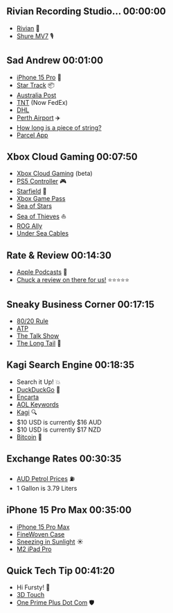 ## Rivian Recording Studio… 00:00:00
* [Rivian](https://rivian.com) 🚙
* [Shure MV7](https://www.shure.com/en-US/products/microphones/mv7?variant=MV7-K) 🎙️
⠀
## Sad Andrew 00:01:00
* [iPhone 15 Pro](https://www.apple.com/newsroom/2023/09/apple-unveils-iphone-15-pro-and-iphone-15-pro-max/) 📱
* [Star Track](https://startrack.com.au) 📦
* [Australia Post](https://auspost.com.au)
* [TNT](https://www.tnt.com/express/en_us/site/home.html) (Now FedEx)
* [DHL](https://www.dhl.com/)
* [Perth Airport](https://www.perthairport.com.au) ✈️
* [How long is a piece of string?](https://en.wiktionary.org/wiki/how_long_is_a_piece_of_string)
* [Parcel App](https://parcelapp.net) 
⠀
## Xbox Cloud Gaming 00:07:50
* [Xbox Cloud Gaming](https://www.xbox.com/en-US/cloud-gaming) (beta)
* [PS5 Controller](https://www.playstation.com/en-us/accessories/dualsense-wireless-controller/) 🎮
* [Starfield](https://bethesda.net/en/game/starfield) 🌠
* [Xbox Game Pass](https://www.xbox.com/en-US/xbox-game-pass)
* [Sea of Stars](https://store.steampowered.com/app/1244090/Sea_of_Stars/) 
* [Sea of Thieves](https://en.wikipedia.org/wiki/Sea_of_Thieves) ⛵
* [ROG Ally](https://rog.asus.com/gaming-handhelds/rog-ally/rog-ally-2023/)
* [Under Sea Cables](https://en.wikipedia.org/wiki/Submarine_communications_cable)
⠀
## Rate & Review 00:14:30
* [Apple Podcasts](https://www.apple.com/apple-podcasts/) 💜
* [Chuck a review on there for us!](https://podcasts.apple.com/us/podcast/hemispheric-views/id1528461547) ⭐⭐⭐⭐⭐
⠀
## Sneaky Business Corner 00:17:15
* [80/20 Rule](https://www.investopedia.com/terms/1/80-20-rule.asp)
* [ATP](https://atp.fm)
* [The Talk Show](https://apple.co/thetalkshow)
* [The Long Tail](https://en.wikipedia.org/wiki/The_Long_Tail_%28book%29) 🐒
⠀
## Kagi Search Engine 00:18:35
* Search it Up! 💥
* [DuckDuckGo](https://duckduckgo.com) 🦆
* [Encarta](https://en.wikipedia.org/wiki/Encarta)
* [AOL Keywords](https://ronstauffer.com/blog/remember-aol-keywords/)
* [Kagi](https://kagi.com) 🔍
* $10 USD is currently $16 AUD
* $10 USD is currently $17 NZD
* [Bitcoin](https://en.wikipedia.org/wiki/Bitcoin) 🧊
⠀
## Exchange Rates 00:30:35
* [AUD Petrol Prices](https://www.globalpetrolprices.com/Australia/gasoline_prices/) ⛽
* 1 Gallon is 3.79 Liters
⠀
## iPhone 15 Pro Max 00:35:00
* [iPhone 15 Pro Max](https://www.apple.com/newsroom/2023/09/apple-unveils-iphone-15-pro-and-iphone-15-pro-max/)
* [FineWoven Case](https://www.apple.com/shop/product/MT4J3ZM/A/iphone-15-pro-finewoven-case-with-magsafe-taupe)
* [Sneezing in Sunlight](https://en.wikipedia.org/wiki/Photic_sneeze_reflex) ☀️
* [M2 iPad Pro](https://www.apple.com/ipad-pro/)
⠀
## Quick Tech Tip 00:41:20
* Hi Fursty! 👋
* [3D Touch](https://en.wikipedia.org/wiki/Force_Touch)
* [One Prime Plus Dot Com](https://oneprimeplus.com) 🛡️

